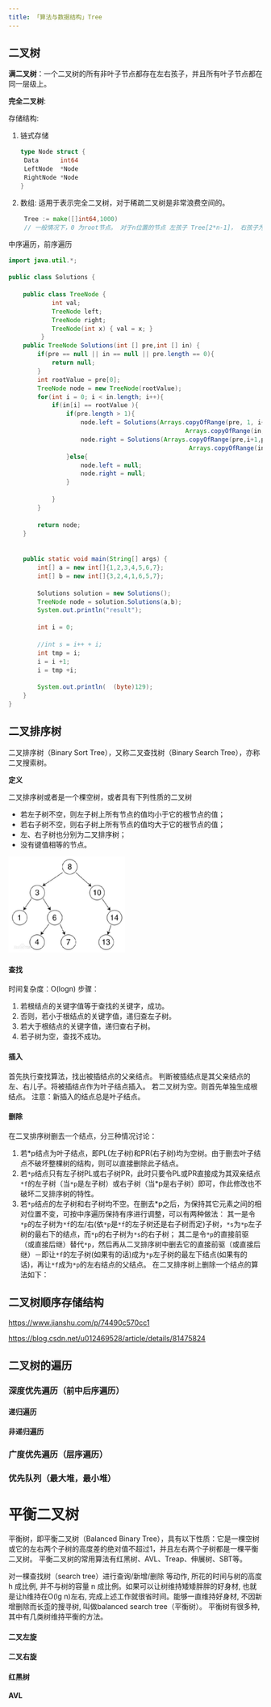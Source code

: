 ```yaml
---
title: 「算法与数据结构」Tree
---
```




## 二叉树

**满二叉树**：一个二叉树的所有非叶子节点都存在左右孩子，并且所有叶子节点都在同一层级上。

**完全二叉树**:



存储结构:

1. 链式存储

   ```go
   type Node struct {
   	Data      int64
   	LeftNode  *Node
   	RightNode *Node
   }
   ```

2. 数组: 适用于表示完全二叉树，对于稀疏二叉树是非常浪费空间的。              

   ```go
   	Tree := make([]int64,1000)
   	// 一般情况下，0 为root节点。 对于n位置的节点 左孩子 Tree[2*n-1]， 右孩子为Tree[2*n]
   ```



中序遍历，前序遍历

```java
import java.util.*;

public class Solutions {

    public class TreeNode {
            int val;
            TreeNode left;
            TreeNode right;
            TreeNode(int x) { val = x; }
         }
    public TreeNode Solutions(int [] pre,int [] in) {
        if(pre == null || in == null || pre.length == 0){
            return null;
        }
        int rootValue = pre[0];
        TreeNode node = new TreeNode(rootValue);
        for(int i = 0; i < in.length; i++){
            if(in[i] == rootValue ){
                if(pre.length > 1){
                    node.left = Solutions(Arrays.copyOfRange(pre, 1, i+1),
                                                 Arrays.copyOfRange(in, 0,i));
                    node.right = Solutions(Arrays.copyOfRange(pre,i+1,pre.length),
                                                  Arrays.copyOfRange(in,i+1,in.length));
                }else{
                    node.left = null;
                    node.right = null;
                }
                
            }
        }
      
        return node;
    }


    public static void main(String[] args) {
        int[] a = new int[]{1,2,3,4,5,6,7};
        int[] b = new int[]{3,2,4,1,6,5,7};

        Solutions solution = new Solutions();
        TreeNode node = solution.Solutions(a,b);
        System.out.println("result");

        int i = 0;

        //int s = i++ + i;
        int tmp = i;
        i = i +1;
        i = tmp +i;
        
        System.out.println(  (byte)129);
    }
}
```




## 二叉排序树

二叉排序树（Binary Sort Tree），又称二叉查找树（Binary Search Tree），亦称二叉搜索树。

**定义**

二叉排序树或者是一个棵空树，或者具有下列性质的二叉树
- 若左子树不空，则左子树上所有节点的值均小于它的根节点的值；
- 若右子树不空，则右子树上所有节点的值均大于它的根节点的值；
- 左、右子树也分别为二叉排序树；
- 没有键值相等的节点。

<img src="./ds_tree/image-20210621012722035.png" alt="image-20210621012722035" style="zoom:25%;" />

#### 查找
时间复杂度：O(logn)
步骤：

1. 若根结点的关键字值等于查找的关键字，成功。
2. 否则，若小于根结点的关键字值，递归查左子树。
3. 若大于根结点的关键字值，递归查右子树。
4. 若子树为空，查找不成功。

#### 插入
首先执行查找算法，找出被插结点的父亲结点。
判断被插结点是其父亲结点的左、右儿子。将被插结点作为叶子结点插入。
若二叉树为空。则首先单独生成根结点。
注意：新插入的结点总是叶子结点。

#### 删除
在二叉排序树删去一个结点，分三种情况讨论：
1. 若*p结点为叶子结点，即PL(左子树)和PR(右子树)均为空树。由于删去叶子结点不破坏整棵树的结构，则可以直接删除此子结点。
2. 若`*p`结点只有左子树PL或右子树PR，此时只要令PL或PR直接成为其双亲结点`*f`的左子树（当`*p`是左子树）或右子树（当*p是右子树）即可，作此修改也不破坏二叉排序树的特性。
3. 若`*p`结点的左子树和右子树均不空。在删去*p之后，为保持其它元素之间的相对位置不变，可按中序遍历保持有序进行调整，可以有两种做法：
其一是令`*p`的左子树为`*f`的左/右(依`*p`是`*f`的左子树还是右子树而定)子树，`*s`为`*p`左子树的最右下的结点，而`*p`的右子树为`*s`的右子树；
其二是令`*p`的直接前驱（或直接后继）替代`*p`，然后再从二叉排序树中删去它的直接前驱（或直接后继）－即让`*f`的左子树(如果有的话)成为`*p`左子树的最左下结点(如果有的话)，再让`*f`成为`*p`的左右结点的父结点。
在二叉排序树上删除一个结点的算法如下：



## 二叉树顺序存储结构



https://www.jianshu.com/p/74490c570cc1

https://blog.csdn.net/u012469528/article/details/81475824

## 二叉树的遍历

### 深度优先遍历（前中后序遍历）



#### 递归遍历



#### 非递归遍历



### 广度优先遍历（层序遍历）





### 优先队列（最大堆，最小堆）



# 平衡二叉树

平衡树，即平衡二叉树（Balanced Binary Tree），具有以下性质：它是一棵空树或它的左右两个子树的高度差的绝对值不超过1，并且左右两个子树都是一棵平衡二叉树。
平衡二叉树的常用算法有红黑树、AVL、Treap、伸展树、SBT等。

对一棵查找树（search tree）进行查询/新增/删除 等动作, 所花的时间与树的高度h 成比例, 并不与树的容量 n 成比例。如果可以让树维持矮矮胖胖的好身材, 也就是让h维持在O(lg n)左右, 完成上述工作就很省时间。能够一直维持好身材, 不因新增删除而长歪的搜寻树, 叫做balanced search tree（平衡树）。
平衡树有很多种, 其中有几类树维持平衡的方法。


#### 二叉左旋

#### 二叉右旋

#### 红黑树

#### AVL

